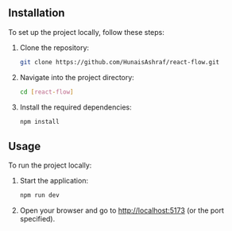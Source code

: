 ## Installation

To set up the project locally, follow these steps:

1. Clone the repository:
   ```bash
   git clone https://github.com/HunaisAshraf/react-flow.git
   ```
2. Navigate into the project directory:
   ```bash
   cd [react-flow]
   ```
3. Install the required dependencies:
   ```bash
   npm install
   ```

## Usage

To run the project locally:

1. Start the application:
   ```bash
   npm run dev
   ```
2. Open your browser and go to [http://localhost:5173](http://localhost:5173) (or the port specified).
